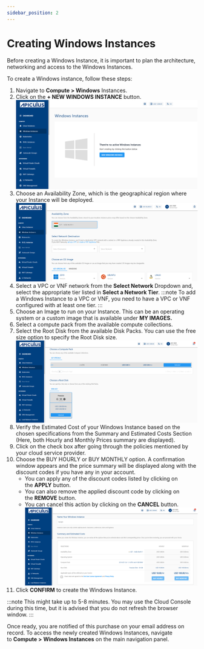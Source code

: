 ```yaml
---
sidebar_position: 2
---
```

# Creating Windows Instances

Before creating a Windows Instance, it is important to plan the architecture, networking and access to the Windows Instances. 

To create a Windows instance, follow these steps:

1. Navigate to **Compute > Windows** Instances.
2. Click on the **+ NEW WINDOWS INSTANCE** button.
   ![Window Instance Creation](img/WindowInstance1.png)
3. Choose an Availability Zone, which is the geographical region where your Instance will be deployed. 
	![Creating Windows Instances](img/CreatingWindowsInstances2.png)
4. Select a VPC or VNF network from the **Select Network** Dropdown and, select the appropriate tier listed in **Select a Network Tier**.
	:::note
	To add a Windows Instance to a VPC or VNF, you need to have a VPC or VNF configured with at least one tier.
	:::
5. Choose an Image to run on your Instance. This can be an operating system or a custom image that is available under **MY IMAGES.**
6. Select a compute pack from the available compute collections.
7. Select the Root Disk from the available Disk Packs. You can use the free size option to specify the Root Disk size.
   ![Creating Windows Instance](img/CreatingWindowsInstances6.png)
8. Verify the Estimated Cost of your Windows Instance based on the chosen specifications from the Summary and Estimated Costs Section (Here, both Hourly and Monthly Prices summary are displayed).
9. Click on the check box after going through the policies mentioned by your cloud service provider.
10. Choose the BUY HOURLY or BUY MONTHLY option. A confirmation window appears and the price summary will be displayed along with the discount codes if you have any in your account. 
    - You can apply any of the discount codes listed by clicking on the **APPLY** button. 
    - You can also remove the applied discount code by clicking on the **REMOVE** button. 
    - You can cancel this action by clicking on the **CANCEL** button.
    ![Creating Window Instances](img/CreatingWindowsInstances7.png)
11. Click **CONFIRM** to create the Windows Instance.

:::note 
This might take up to 5-8 minutes. You may use the Cloud Console during this time, but it is advised that you do not refresh the browser window.
:::

Once ready, you are notified of this purchase on your email address on record. To access the  newly created Windows Instances, navigate to **Compute >** **Windows Instances** on the main navigation panel.




